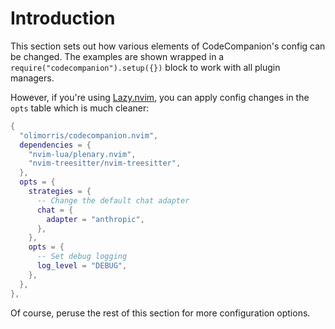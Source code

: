 # Introduction

This section sets out how various elements of CodeCompanion's config can be changed. The examples are shown wrapped in a `require("codecompanion").setup({})` block to work with all plugin managers.

However, if you're using [Lazy.nvim](https://github.com/folke/lazy.nvim), you can apply config changes in the `opts` table which is much cleaner:

```lua
{
  "olimorris/codecompanion.nvim",
  dependencies = {
    "nvim-lua/plenary.nvim",
    "nvim-treesitter/nvim-treesitter",
  },
  opts = {
    strategies = {
      -- Change the default chat adapter
      chat = {
        adapter = "anthropic",
      },
    },
    opts = {
      -- Set debug logging
      log_level = "DEBUG",
    },
  },
},
```
Of course, peruse the rest of this section for more configuration options.
